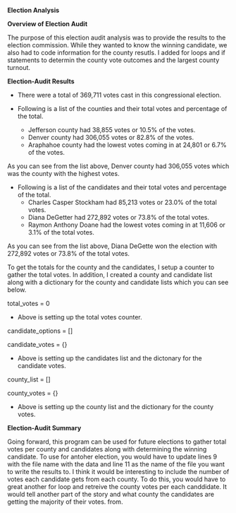 **Election Analysis**

**Overview of Election Audit**

The purpose of this election audit analysis was to provide the results to the election commission.  While they wanted to know the winning candidate, we also had to code information for the county resutls.  I added for loops and if statements to determin the county vote outcomes and the largest county turnout.  

**Election-Audit Results**

- There were a total of 369,711 votes cast in this congressional election.

- Following is a list of the counties and their total votes and percentage of the total.
    - Jefferson county had 38,855 votes or 10.5% of the votes.
    - Denver county had 306,055 votes or 82.8% of the votes.
    - Araphahoe county had the lowest votes coming in at 24,801 or 6.7% of the votes.
    
As you can see from the list above, Denver county had 306,055 votes which was the county with the highest votes.

-  Following is a list of the candidates and their total votes and percentage of the total.
    - Charles Casper Stockham had 85,213 votes or 23.0% of the total votes.
    - Diana DeGetter had 272,892 votes or 73.8% of the total votes.
    - Raymon Anthony Doane had the lowest votes coming in at 11,606 or 3.1% of the total votes.
    
 As you can see from the list above, Diana DeGette won the election with 272,892 votes or 73.8% of the total votes.
 
 To get the totals for the county and the candidates, I setup a counter to gather the total votes.  In addition, I created a county and candidate list along with a dictionary for the county and candidate lists which you can see below.
 
total_votes = 0
-   Above is setting up the total votes counter.
   
candidate_options = []

candidate_votes = {}
-   Above is setting up the candidates list and the dictonary for the candidate votes.

county_list = []

county_votes = {}
-   Above is setting up the county list and the dictionary for the county votes.
 
 **Election-Audit Summary**
 
Going forward, this program can be used for future elections to gather total votes per county and candidates along with determining the winning candidate.  To use for antoher election, you would have to update lines 9 with the file name with the data and line 11 as the name of the file you want to write the results to.  I think it would be interesting to include the number of votes each candidate gets from each county.  To do this, you would have to great another for loop and retreive the county votes per each canddidate.  It would tell another part of the story and what county the candidates are getting the majority of their votes. from. 
 
 
    


